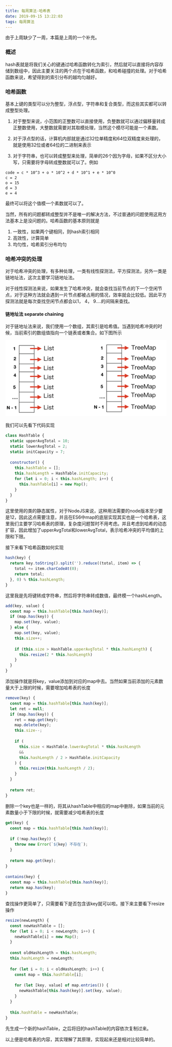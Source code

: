 ```yaml
---
title: 每周算法-哈希表
date: 2019-09-15 13:22:03
tags: 每周算法
---
```

由于上周缺少了一周，本篇是上周的一个补充。

### 概述

hash表就是将我们关心的键通过哈希函数转化为索引，然后就可以直接将内容存储到数组中，因此主要关注的两个点在于哈希函数，和哈希碰撞的处理。对于哈希函数来说，希望得到的索引分布的越均匀越好。

### 哈希函数

基本上键的类型可以分为整型，浮点型，字符串和复合类型，而这些其实都可以转成整型处理。

1. 对于整型来说，小范围的正整数可以直接使用，负整数就可以通过偏移量转成正整数使用，大整数就需要对其取模处理，当然这个模尽可能是一个素数。

2. 对于浮点型的话，计算机内部就是通过32位单精度和64位双精度来处理的，就是使用32位或者64位的二进制来表示

3. 对于字符串，也可以转成整型来处理，简单的26个因为字母，如果不区分大小写，只需要将字母转成整数就可以了。例如

```
code = c * 10^3 + o * 10^2 + d * 10^1 + e * 10^0
c = 2 
o = 15
d = 3
e = 4
```

最终可以将这个值模一个素数就可以了。

当然，所有的问题都转成整型并不是唯一的解决方法，不过普通的问题使用这用方法基本上是没问题的。哈希函数的基本原则就是
1. 一致性，如果两个键相同，则hash索引相同
2. 高效性，计算简单
3. 均匀性，哈希索引分布均匀



### 哈希冲突的处理

对于哈希冲突的处理，有多种处理，一类有线性探测法，平方探测法，另外一类是链地址法，这次主要学习链地址法。

对于线性探测法来说，如果发生了哈希冲突，就会查找当前节点的下一个空闲节点，对于这种方法就会遇到一片节点都被占用的情况，效率就会比较低。因此平方探测法就是每次查找空闲节点都会以1， 4， 9....的间隔来查找。


#### 链地址法 separate chaining

对于链地址法来说，我们使用一个数组，其索引是哈希值。当遇到哈希冲突的时候，当前索引的数组值指向一个链表或者集合。如下图所示

![链地址法](每周算法-哈希表/separate-chaining.png)

我们可以先看下代码实现

```js
class HashTable {
  static upperAvgTotal = 10;
  static lowerAvgTotal = 2;
  static initCapacity = 7;

  constructor() {
    this.hashTable = [];
    this.hashLength = HashTable.initCapacity;
    for (let i = 0; i < this.hashLength; i++) {
      this.hashTable[i] = new Map();
    }
  }
}
```

这里使用的类的静态属性，对于NodeJS来说，这种用法需要的node版本至少要是12，因此这点需要注意，并且在ES6中map的底层实现其实也是一个哈希表，这里我们主要学习哈希表的原理，复杂度问题暂时不用考虑。并且考虑到哈希的动态扩容，因此增加了upperAvgTotal和lowerAvgTotal，表示哈希冲突的平均值的上限和下限。

接下来看下哈希函数如何实现

```js
hash(key) {
  return key.toString().split('').reduce((total, item) => {
    total += item.charCodeAt(0);
    return total;
  }, 0) % this.hashLength;
}
```

这里我是先将键转成字符串，然后将字符串转成数值，最终模一个hashLength。

```js
add(key, value) {
  const map = this.hashTable[this.hash(key)];
  if (map.has(key)) {
    map.set(key, value);
  } else {
    map.set(key, value);
    this.size++;

    if (this.size > HashTable.upperAvgTotal * this.hashLength) {
      this.resize(2 * this.hashLength)
    }
  }
}
```

添加操作就是将key，value添加到对应的map中去。当然如果当前添加的元素数量大于上限的时候，需要增加哈希表的长度

```js
remove(key) {
  const map = this.hashTable[this.hash(key)];
  let ret = null;
  if (map.has(key)) {
    ret = map.get(key);
    map.delete(key);
    this.size--;

    if (
      this.size < HashTable.lowerAvgTotal * this.hashLength 
      && 
      this.hashLength / 2 > HashTable.initCapacity
    ) {
      this.resize(this.hashLength / 2);
    }
  }

  return ret;
}
```

删除一个key也是一样的，将其从hashTable中相应的map中删除，如果当前的元素数量小于下限的时候，就需要减少哈希表的长度

```js
get(key) {
  const map = this.hashTable[this.hash(key)];

  if (!map.has(key)) {
    throw new Error(`${key} 不存在`);
  }

  return map.get(key);
}

contains(key) {
  const map = this.hashTable[this.hash(key)];
  return map.has(key);
}
```

查找操作更简单了，只需要看下是否包含该key就可以啦。接下来主要看下resize操作

```js
resize(newLength) {
  const newHashTable = [];
  for (let i = 0; i < newLength; i++) {
    newHashTable[i] = new Map();
  }

  const oldHashLength = this.hashLength;
  this.hashLength = newLength;

  for (let i = 0; i < oldHashLength; i++) {
    const map = this.hashTable[i];

    for (let [key, value] of map.entries()) {
      newHashTable[this.hash(key)].set(key, value);
    }
  }

  this.hashTable = newHashTable;
}
```

先生成一个新的hashTable，之后将旧的hashTable的内容依次复制过来。

以上便是哈希表的内容，其实理解了其原理，实现起来还是相对比较简单的。

